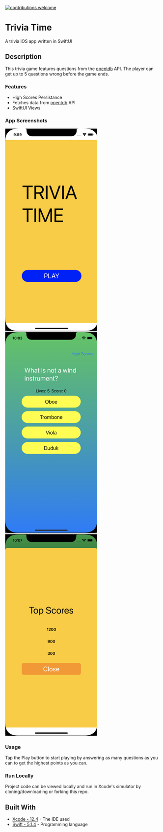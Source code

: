 [![contributions welcome](https://img.shields.io/badge/contributions-welcome-brightgreen.svg?style=flat)](https://github.com/dwyl/esta/issues)

# Trivia Time
A trivia iOS app written in SwiftUI

## Description
This trivia game features questions from the [opentdb](https://opentdb.com) API. The player can get up to 5 questions wrong before the game ends. 

### Features
* High Scores Persistance
* Fetches data from [opentdb](https://opentdb.com) API
* SwiftUI Views

### App Screenshots
<img src = "Screenshots/TriviaTime.png" width = "300" />
<img src = "Screenshots/TriviaTime2.png" width = "300" />
<img src = "Screenshots/TriviaTime3.png" width = "300" />

### Usage
Tap the Play button to start playing by answering as many questions as you can to get the highest points as you can.

### Run Locally
Project code can be viewed locally and run in Xcode's simulator by cloning/downloading or forking this repo.

## Built With
* [Xcode - 12.4](https://developer.apple.com/xcode/) - The IDE used
* [Swift - 5.1.4](https://developer.apple.com/swift/) - Programming language
